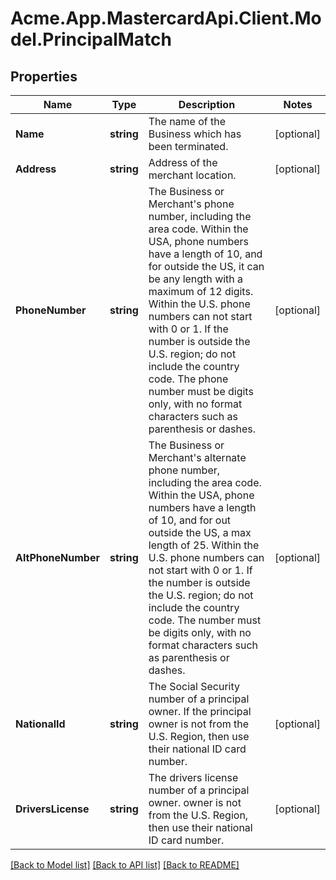 # Acme.App.MastercardApi.Client.Model.PrincipalMatch

## Properties

Name | Type | Description | Notes
------------ | ------------- | ------------- | -------------
**Name** | **string** | The name of the Business which has been terminated. | [optional] 
**Address** | **string** | Address of the merchant location. | [optional] 
**PhoneNumber** | **string** | The Business or Merchant&#39;s phone number, including the area code. Within the USA, phone numbers have a length of 10, and for outside the US, it can be any length with a maximum of 12 digits. Within the U.S. phone numbers can not start with 0 or 1. If the number is outside the U.S. region; do not include the country code. The phone number must be digits only, with no format characters such as parenthesis or dashes. | [optional] 
**AltPhoneNumber** | **string** | The Business or Merchant&#39;s alternate phone number, including the area code. Within the USA, phone numbers have a length of 10, and for out outside the US, a max length of 25. Within the U.S. phone numbers can not start with 0 or 1. If the number is outside the U.S. region; do not include the country code. The number must be digits only, with no format characters such as parenthesis or dashes. | [optional] 
**NationalId** | **string** | The Social Security number of a principal owner. If the principal owner is not from the U.S. Region, then use their national ID card number. | [optional] 
**DriversLicense** | **string** | The drivers license number of a principal owner. owner is not from the U.S. Region, then use their national ID card number. | [optional] 

[[Back to Model list]](../README.md#documentation-for-models) [[Back to API list]](../README.md#documentation-for-api-endpoints) [[Back to README]](../README.md)

